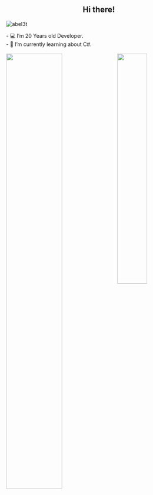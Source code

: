 <h2 align="center">  Hi there!</h3>
<p align="left"> <img src="https://komarev.com/ghpvc/?username=abel3t" alt="abel3t" /> </p>
<div>
    - 💻 I’m 20 Years old Developer.<br/>
    - 🌱 I’m currently learning about C#.<br/>
</div>
<br />

<img align="left" width="55%" src="https://github-readme-stats.vercel.app/api?username=abel3t&show_icons=true"/>
<img align='right' width="40%" src="https://github-readme-stats.vercel.app/api/top-langs?username=abel3t&layout=compact"/>
